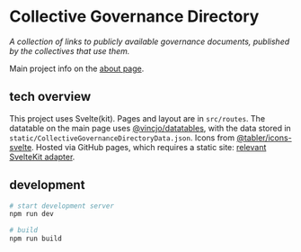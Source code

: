 # Collective Governance Directory

_A collection of links to publicly available governance documents, published by the collectives that use them._

Main project info on the [about page](https://collectivegovernance.directory/about). 

## tech overview

This project uses Svelte(kit). Pages and layout are in `src/routes`. The datatable on the main page uses [@vincjo/datatables](https://vincjo.fr/datatables/home), with the data stored in `static/CollectiveGovernanceDirectoryData.json`. Icons from [@tabler/icons-svelte](https://tabler-icons.io/). Hosted via GitHub pages, which requires a static site: [relevant SvelteKit adapter](https://kit.svelte.dev/docs/adapter-static). 

## development

```bash
# start development server
npm run dev

# build
npm run build
```

